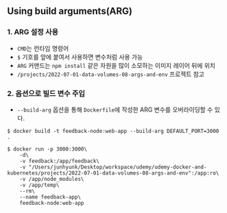 ## Using build arguments(ARG)

### 1. ARG 설정 사용

* `CMD`는 런타임 명령어
*  `$` 기호를 앞에 붙여서 사용하면 변수처럼 사용 가능
* `ARG` 커맨드는 `npm install` 같은 자원을 많이 소모하는 이미지 레이어 뒤에 위치
* `/projects/2022-07-01-data-volumes-08-args-and-env` 프로젝트 참고

### 2. 옵션으로 빌드 변수 주입

* `--build-arg` 옵션을 통해 `Dockerfile`에 작성한 ARG 변수를 오버라이딩할 수 있다.

```
$ docker build -t feedback-node:web-app --build-arg DEFAULT_PORT=3000 .

$ docker run -p 3000:3000\
    -d\
    -v feedback:/app/feedback\
    -v "/Users/junhyunk/Desktop/workspace/udemy/udemy-docker-and-kubernetes/projects/2022-07-01-data-volumes-08-args-and-env":/app:ro\
    -v /app/node_modules\
    -v /app/temp\
    --rm\
    --name feedback-app\
    feedback-node:web-app
```
